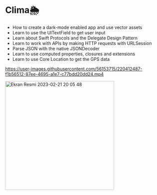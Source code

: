 # Clima🌦

* How to create a dark-mode enabled app and use vector assets
* Learn to use the UITextField to get user input
* Learn about Swift Protocols and the Delegate Design Pattern
* Learn to work with APIs by making HTTP requests with URLSession
* Parse JSON with the native JSONDecoder
* Learn to use computed properties, closures and extensions
* Learn to use Core Location to get the GPS data



https://user-images.githubusercontent.com/56153715/220412487-f1b56512-87ee-4695-a1e7-c77bdd20dd24.mp4

<img width="349" alt="Ekran Resmi 2023-02-21 20 05 48" src="https://user-images.githubusercontent.com/56153715/220412508-ed3d809b-e85d-4a77-906e-47a5846a8b2e.png">
